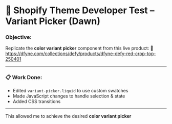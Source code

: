 # 🧪 Shopify Theme Developer Test – Variant Picker (Dawn)

### Objective:

Replicate the **color variant picker** component from this live product:
🔗 https://dfyne.com/collections/defy/products/dfyne-defy-red-crop-top-250401

---

### 📋 Work Done:

- Edited `variant-picker.liquid` to use custom swatches
- Made JavaScript changes to handle selection & state
- Added CSS transitions

---

This allowed me to achieve the desired **color variant picker**
